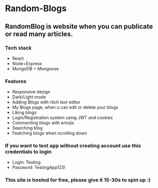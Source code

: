 # Random-Blogs
## RandomBlog is website when you can publicate or read many articles.
### Tech stack
- React
- Node+Express
- MongoDB + Mongoose
### Features
- Responsive design
- Dark/Light mode
- Adding Blogs with ritch text editor
- My Blogs page, when u can edit or delete your blogs
- Liking blogs
- Login/Registration system using JWT and cookies
- Commenting blogs with emojis
- Searching blog
- Featching blogs when scrolling down
### If you want to test app without creating account use this credentials to login 
- Login: Testing
- Password: TestingApp123!
### This site is hosted for free, please give it 15-30s to spin up :)
